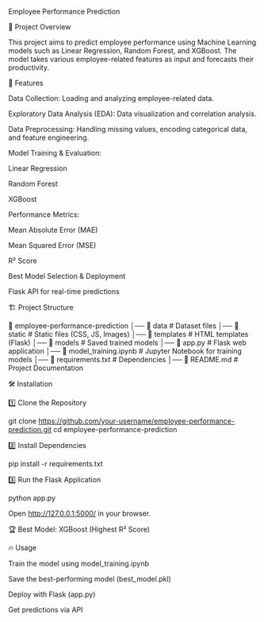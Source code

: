 Employee Performance Prediction

📌 Project Overview

This project aims to predict employee performance using Machine Learning models such as Linear Regression, Random Forest, and XGBoost. The model takes various employee-related features as input and forecasts their productivity.

🚀 Features

Data Collection: Loading and analyzing employee-related data.

Exploratory Data Analysis (EDA): Data visualization and correlation analysis.

Data Preprocessing: Handling missing values, encoding categorical data, and feature engineering.

Model Training & Evaluation:

Linear Regression

Random Forest

XGBoost

Performance Metrics:

Mean Absolute Error (MAE)

Mean Squared Error (MSE)

R² Score

Best Model Selection & Deployment

Flask API for real-time predictions

🏗️ Project Structure

📂 employee-performance-prediction
│── 📂 data                     # Dataset files
│── 📂 static                   # Static files (CSS, JS, Images)
│── 📂 templates                # HTML templates (Flask)
│── 📂 models                   # Saved trained models
│── 📜 app.py                   # Flask web application
│── 📜 model_training.ipynb      # Jupyter Notebook for training models
│── 📜 requirements.txt          # Dependencies
│── 📜 README.md                 # Project Documentation

🛠️ Installation

1️⃣ Clone the Repository

git clone https://github.com/your-username/employee-performance-prediction.git
cd employee-performance-prediction

2️⃣ Install Dependencies

pip install -r requirements.txt

3️⃣ Run the Flask Application

python app.py

Open http://127.0.0.1:5000/ in your browser.

🏆 Best Model: XGBoost (Highest R² Score)

🔥 Usage

Train the model using model_training.ipynb

Save the best-performing model (best_model.pkl)

Deploy with Flask (app.py)

Get predictions via API
